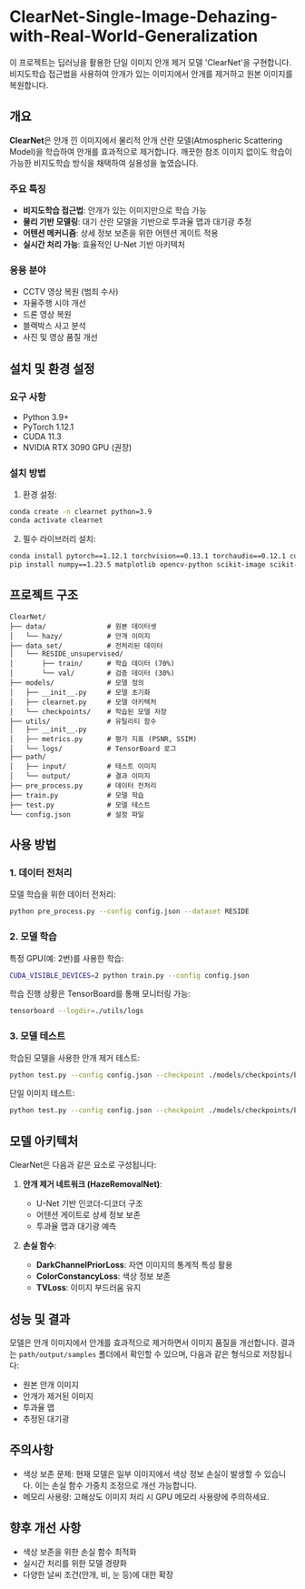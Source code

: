 # ClearNet-Single-Image-Dehazing-with-Real-World-Generalization

이 프로젝트는 딥러닝을 활용한 단일 이미지 안개 제거 모델 'ClearNet'을 구현합니다. 비지도학습 접근법을 사용하여 안개가 있는 이미지에서 안개를 제거하고 원본 이미지를 복원합니다.

## 개요

**ClearNet**은 안개 낀 이미지에서 물리적 안개 산란 모델(Atmospheric Scattering Model)을 학습하여 안개를 효과적으로 제거합니다. 깨끗한 참조 이미지 없이도 학습이 가능한 비지도학습 방식을 채택하여 실용성을 높였습니다.

### 주요 특징

- **비지도학습 접근법**: 안개가 있는 이미지만으로 학습 가능
- **물리 기반 모델링**: 대기 산란 모델을 기반으로 투과율 맵과 대기광 추정
- **어텐션 메커니즘**: 상세 정보 보존을 위한 어텐션 게이트 적용
- **실시간 처리 가능**: 효율적인 U-Net 기반 아키텍처

### 응용 분야

- CCTV 영상 복원 (범죄 수사)
- 자율주행 시야 개선
- 드론 영상 복원
- 블랙박스 사고 분석
- 사진 및 영상 품질 개선

## 설치 및 환경 설정

### 요구 사항

- Python 3.9+
- PyTorch 1.12.1
- CUDA 11.3
- NVIDIA RTX 3090 GPU (권장)

### 설치 방법

1. 환경 설정:
```bash
conda create -n clearnet python=3.9
conda activate clearnet
```

2. 필수 라이브러리 설치:
```bash
conda install pytorch==1.12.1 torchvision==0.13.1 torchaudio==0.12.1 cudatoolkit=11.3 -c pytorch
pip install numpy==1.23.5 matplotlib opencv-python scikit-image scikit-learn tqdm tensorboard pyyaml 
```

## 프로젝트 구조

```
ClearNet/
├── data/               # 원본 데이터셋
│   └── hazy/           # 안개 이미지
├── data_set/           # 전처리된 데이터
│   └── RESIDE_unsupervised/
│       ├── train/      # 학습 데이터 (70%)
│       └── val/        # 검증 데이터 (30%)
├── models/             # 모델 정의
│   ├── __init__.py     # 모델 초기화
│   ├── clearnet.py     # 모델 아키텍처
│   └── checkpoints/    # 학습된 모델 저장
├── utils/              # 유틸리티 함수
│   ├── __init__.py
│   ├── metrics.py      # 평가 지표 (PSNR, SSIM)
│   └── logs/           # TensorBoard 로그
├── path/
│   ├── input/          # 테스트 이미지
│   └── output/         # 결과 이미지
├── pre_process.py      # 데이터 전처리
├── train.py            # 모델 학습
├── test.py             # 모델 테스트
└── config.json         # 설정 파일
```

## 사용 방법

### 1. 데이터 전처리

모델 학습을 위한 데이터 전처리:

```bash
python pre_process.py --config config.json --dataset RESIDE
```

### 2. 모델 학습

특정 GPU(예: 2번)를 사용한 학습:

```bash
CUDA_VISIBLE_DEVICES=2 python train.py --config config.json
```

학습 진행 상황은 TensorBoard를 통해 모니터링 가능:

```bash
tensorboard --logdir=./utils/logs
```

### 3. 모델 테스트

학습된 모델을 사용한 안개 제거 테스트:

```bash
python test.py --config config.json --checkpoint ./models/checkpoints/best_model.pth --input ./path/input/ --output ./path/output/
```

단일 이미지 테스트:

```bash
python test.py --config config.json --checkpoint ./models/checkpoints/best_model.pth --input ./path/input/hazy_image.jpg --output ./path/output/
```

## 모델 아키텍처

ClearNet은 다음과 같은 요소로 구성됩니다:

1. **안개 제거 네트워크 (HazeRemovalNet)**: 
   - U-Net 기반 인코더-디코더 구조
   - 어텐션 게이트로 상세 정보 보존
   - 투과율 맵과 대기광 예측

2. **손실 함수**:
   - **DarkChannelPriorLoss**: 자연 이미지의 통계적 특성 활용
   - **ColorConstancyLoss**: 색상 정보 보존
   - **TVLoss**: 이미지 부드러움 유지

## 성능 및 결과

모델은 안개 이미지에서 안개를 효과적으로 제거하면서 이미지 품질을 개선합니다. 결과는 `path/output/samples` 폴더에서 확인할 수 있으며, 다음과 같은 형식으로 저장됩니다:

- 원본 안개 이미지
- 안개가 제거된 이미지
- 투과율 맵
- 추정된 대기광

## 주의사항

- 색상 보존 문제: 현재 모델은 일부 이미지에서 색상 정보 손실이 발생할 수 있습니다. 이는 손실 함수 가중치 조정으로 개선 가능합니다.
- 메모리 사용량: 고해상도 이미지 처리 시 GPU 메모리 사용량에 주의하세요.

## 향후 개선 사항

- 색상 보존을 위한 손실 함수 최적화
- 실시간 처리를 위한 모델 경량화
- 다양한 날씨 조건(안개, 비, 눈 등)에 대한 확장
